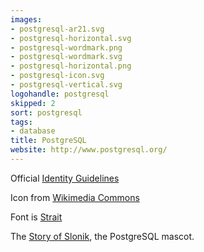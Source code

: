 ```yaml
---
images:
- postgresql-ar21.svg
- postgresql-horizontal.svg
- postgresql-wordmark.png
- postgresql-wordmark.svg
- postgresql-horizontal.png
- postgresql-icon.svg
- postgresql-vertical.svg
logohandle: postgresql
skipped: 2
sort: postgresql
tags:
- database
title: PostgreSQL
website: http://www.postgresql.org/
---
```


Official [Identity Guidelines](https://wiki.postgresql.org/wiki/Identity_Guidelines)

Icon from [Wikimedia Commons](https://commons.wikimedia.org/wiki/File:Postgresql_elephant.svg)

Font is [Strait](https://www.google.com/fonts/specimen/Strait)

The [Story of Slonik](http://www.vertabelo.com/blog/notes-from-the-lab/the-history-of-slonik-the-postgresql-elephant-logo), the PostgreSQL mascot.

